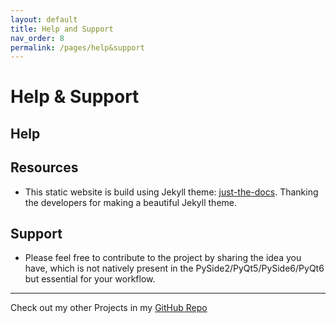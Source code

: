 ```yaml
---
layout: default
title: Help and Support
nav_order: 8
permalink: /pages/help&support
---
```


# Help & Support

## Help
## Resources

* This static website is build using Jekyll theme: [just-the-docs](https://github.com/pmarsceill/just-the-docs). Thanking the developers for making a beautiful Jekyll theme.

## Support

* Please feel free to contribute to the project by sharing the idea you have, which is not natively present in the PySide2/PyQt5/PySide6/PyQt6 but essential for your workflow. 

***

Check out my other Projects in my [GitHub Repo](https://github.com/khamisikibet)